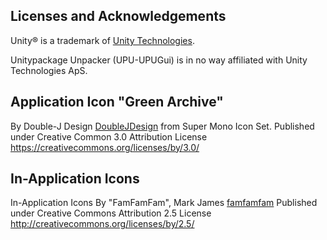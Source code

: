 ﻿## Licenses and Acknowledgements ##
Unity® is a trademark of [Unity Technologies](https://unity.com/).

Unitypackage Unpacker (UPU-UPUGui) is in no way affiliated with Unity Technologies ApS.

## Application Icon "Green Archive" ##
By Double-J Design [DoubleJDesign](http://www.doublejdesign.co.uk) from Super Mono Icon Set.
Published under Creative Common 3.0 Attribution License https://creativecommons.org/licenses/by/3.0/

## In-Application Icons ##
In-Application Icons
By "FamFamFam", Mark James [famfamfam](http://www.famfamfam.com/)
Published under Creative Commons Attribution 2.5 License http://creativecommons.org/licenses/by/2.5/